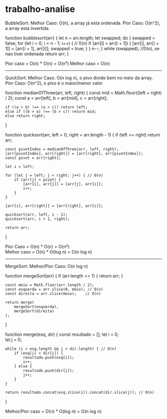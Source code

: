 # trabalho-analise

BubbleSort:
    Melhor Caso: O(n), a array já esta ordenada.
    Pior Caso: O(n^2), a array esta invertida.

function bubblesort(arr) {
    let n = arr.length;
    let swapped;
    do {
        swapped = false;
        for (let i = 0; i < n - 1; i++) { // 0(n)
            if (arr[i] > arr[i + 1]) {
                [arr[i], arr[i + 1]] = [arr[i + 1], arr[i]];
                swapped = true;
            }
        }
        n--;
    } while (swapped); //0(n), se nao tiver ordenada
    return arr;
}

 Pior caso = O(n) * O(n) = O(n²)
 Melhor caso = O(n)

 -----------------------------------------------------------------------------------------------------------------------------

 QuickSort: 
    Melhor Caso: O(n log n), o pivo divide bem no meio da array.
    Pior Caso: O(n^2), o pivo é o maior/menor valor

function medianOfThree(arr, left, right) {
    const mid = Math.floor((left + right) / 2); 
    const a = arr[left], b = arr[mid], c = arr[right]; 

    if ((a > b) !== (a > c)) return left;
    else if ((b > a) !== (b > c)) return mid;
    else return right;
}

function quicksort(arr, left = 0, right = arr.length - 1) {
    if (left >= right) return arr;

    const pivotIndex = medianOfThree(arr, left, right);
    [arr[pivotIndex], arr[right]] = [arr[right], arr[pivotIndex]]; 
    const pivot = arr[right];

    let i = left;

    for (let j = left; j < right; j++) { // O(n) 
        if (arr[j] < pivot) { 
            [arr[i], arr[j]] = [arr[j], arr[i]]; 
            i++; 
        }
    }

    [arr[i], arr[right]] = [arr[right], arr[i]]; 

    quicksort(arr, left, i - 1); 
    quicksort(arr, i + 1, right);

    return arr;
}

Pior Caso = O(n) * O(n) = O(n²)  
Melhor caso = O(n) * O(log n) = O(n log n)  

 -----------------------------------------------------------------------------------------------------------------------------

 MergeSort: 
    Melhor/Pior Caso: O(n log n)

function mergeSort(arr) {
    if (arr.length <= 1) {
        return arr;
    }

    const meio = Math.floor(arr.length / 2); 
    const esquerda = arr.slice(0, meio); // O(n) 
    const direita = arr.slice(meio);    // O(n) 

    return merge(
        mergeSort(esquerda), 
        mergeSort(direita)   
    );
}

function merge(esq, dir) {
    const resultado = []; 
    let i = 0;            
    let j = 0;            

    while (i < esq.length && j < dir.length) { // O(n)
        if (esq[i] < dir[j]) { 
            resultado.push(esq[i]); 
            i++; 
        } else {
            resultado.push(dir[j]); 
            j++; 
        }
    }

    return resultado.concat(esq.slice(i)).concat(dir.slice(j)); // O(n)
}

Melhor/Pior caso = O(n) * O(log n) = O(n log n)
